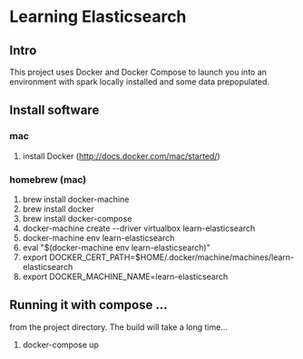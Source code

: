 # Learning Elasticsearch
## Intro

This project uses Docker and Docker Compose to launch you into an environment with spark locally installed and some data prepopulated.

## Install software

### mac
1. install Docker (http://docs.docker.com/mac/started/)

### homebrew (mac)
1. brew install docker-machine
1. brew install docker
1. brew install docker-compose
1. docker-machine create --driver virtualbox learn-elasticsearch
1. docker-machine env learn-elasticsearch
1. eval "$(docker-machine env learn-elasticsearch)"
1. export DOCKER_CERT_PATH=$HOME/.docker/machine/machines/learn-elasticsearch
1. export DOCKER_MACHINE_NAME=learn-elasticsearch


## Running it with compose ...
from the project directory.  The build will take a long time...

1. docker-compose up

